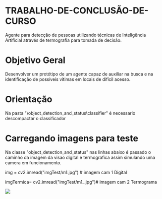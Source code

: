# TRABALHO-DE-CONCLUSÃO-DE-CURSO
Agente para detecção de pessoas utilizando técnicas de Inteligência Artificial através de termografia para tomada de decisão.

# Objetivo Geral
Desenvolver um protótipo de um agente capaz de auxiliar na busca e na identificação de possíveis vítimas em locais de difícil acesso.

# Orientação
Na pasta "\object_detection_and_status\classifier" é necessario descompactar o classificador

# Carregando imagens para teste 

Na classe "object_detection_and_status" nas linhas abaixo é passado o caminho da imagem da visao digital e termografica assim simulando uma camera em funcionamento.

img = cv2.imread("imgTest/m1.jpg") # imagem cam 1 Digital

imgTermica= cv2.imread("imgTest/m1_.jpg")# imagem cam 2 Termograma

<img src="https://raw.githubusercontent.com/rrgoncalve/TRABALHO-DE-CONCLUS-O-DE-CURSO/master/RNA.JPG">
